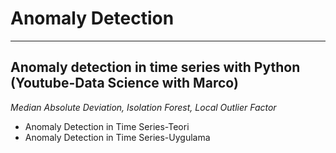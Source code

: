 
# Anomaly Detection
____
## Anomaly detection in time series with Python (Youtube-Data Science with Marco)
*Median Absolute Deviation, Isolation Forest, Local Outlier Factor*
* Anomaly Detection in Time Series-Teori
* Anomaly Detection in Time Series-Uygulama 

